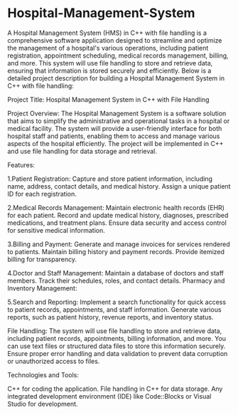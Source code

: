 # Hospital-Management-System
A Hospital Management System (HMS) in C++ with file handling is a comprehensive software application designed to streamline and optimize the management of a hospital's various operations, including patient registration, appointment scheduling, medical records management, billing, and more. This system will use file handling to store and retrieve data, ensuring that information is stored securely and efficiently. Below is a detailed project description for building a Hospital Management System in C++ with file handling:

Project Title: Hospital Management System in C++ with File Handling

Project Overview:
The Hospital Management System is a software solution that aims to simplify the administrative and operational tasks in a hospital or medical facility. The system will provide a user-friendly interface for both hospital staff and patients, enabling them to access and manage various aspects of the hospital efficiently. The project will be implemented in C++ and use file handling for data storage and retrieval.

Features:

1.Patient Registration:
Capture and store patient information, including name, address, contact details, and medical history.
Assign a unique patient ID for each registration.

2.Medical Records Management:
Maintain electronic health records (EHR) for each patient.
Record and update medical history, diagnoses, prescribed medications, and treatment plans.
Ensure data security and access control for sensitive medical information.

3.Billing and Payment:
Generate and manage invoices for services rendered to patients.
Maintain billing history and payment records.
Provide itemized billing for transparency.

4.Doctor and Staff Management:
Maintain a database of doctors and staff members.
Track their schedules, roles, and contact details.
Pharmacy and Inventory Management:

5.Search and Reporting:
Implement a search functionality for quick access to patient records, appointments, and staff information.
Generate various reports, such as patient history, revenue reports, and inventory status.

File Handling:
The system will use file handling to store and retrieve data, including patient records, appointments, billing information, and more. You can use text files or structured data files to store this information securely. Ensure proper error handling and data validation to prevent data corruption or unauthorized access to files.

Technologies and Tools:

C++ for coding the application.
File handling in C++ for data storage.
Any integrated development environment (IDE) like Code::Blocks or Visual Studio for development.
